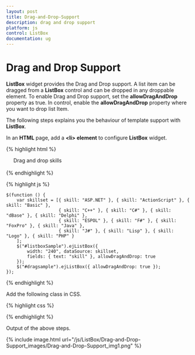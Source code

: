 ```yaml
---
layout: post
title: Drag-and-Drop-Support
description: drag and drop support
platform: js
control: ListBox
documentation: ug
---
```


# Drag and Drop Support

**ListBox** widget provides the Drag and Drop support. A list item can be dragged from a **ListBox** control and can be dropped in any droppable element. To enable Drag and Drop support, set the **allowDragAndDrop** property as true. In control, enable the **allowDragAndDrop** property where you want to drop list Item.

The following steps explains you the behaviour of template support with **ListBox**.

In an **HTML** page, add a **&lt;li&gt; element** to configure **ListBox** widget.

{% highlight html %}

<div class="control">
    <div class="ctrllabel">Drag and drop skills</div>
    <div class="control1" style="float: left;">
        <ul id="listboxSample">
        </ul>
    </div>
    <div class="control2">
        <ul id="dragsample">
        </ul>
    </div>
</div>
    
{% endhighlight %}

{% highlight js %}


    $(function () {
        var skillset = [{ skill: "ASP.NET" }, { skill: "ActionScript" }, { skill: "Basic" },
                        { skill: "C++" }, { skill: "C#" }, { skill: "dBase" }, { skill: "Delphi" },
                        { skill: "ESPOL" }, { skill: "F#" }, { skill: "FoxPro" }, { skill: "Java" },
                        { skill: "J#" }, { skill: "Lisp" }, { skill: "Logo" }, { skill: "PHP" }
        ];
        $("#listboxSample").ejListBox({
            width: "240", dataSource: skillset,
            fields: { text: "skill" }, allowDragAndDrop: true
        });
        $("#dragsample").ejListBox({ allowDragAndDrop: true });
    });


{% endhighlight %}


Add the following class in CSS. 

{% highlight css %}
 
<style type="text/css" class="cssStyles">
    .control {
        margin-left: 20px;
    }

    .ctrllabel {
        padding-bottom: 3px;
    }

    .control2 {
        padding-left: 350px;
    }
</style>


{% endhighlight %}

Output of the above steps.

{% include image.html url="/js/ListBox/Drag-and-Drop-Support_images/Drag-and-Drop-Support_img1.png" %}


